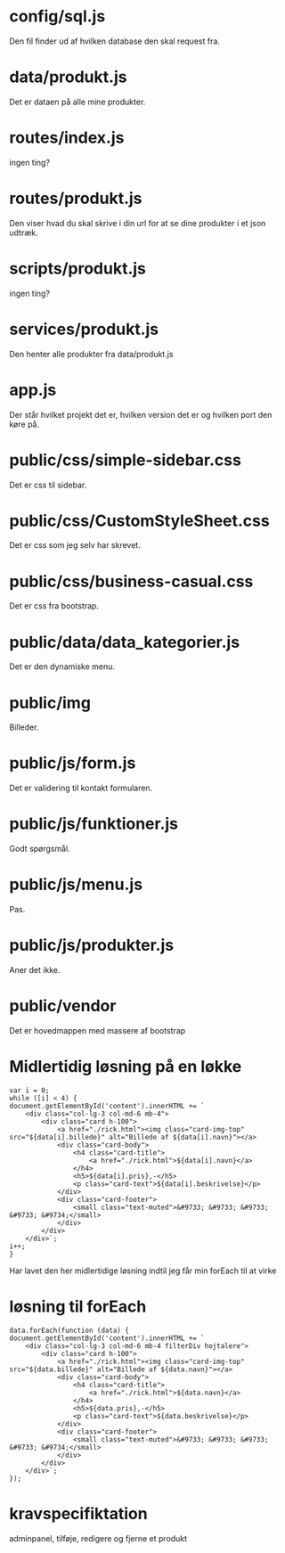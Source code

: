 # config/sql.js

Den fil finder ud af hvilken database den skal request fra.

# data/produkt.js

Det er dataen på alle mine produkter.

# routes/index.js

ingen ting?

# routes/produkt.js

Den viser hvad du skal skrive i din url for at se dine produkter i et json udtræk.

# scripts/produkt.js

ingen ting?

# services/produkt.js

Den henter alle produkter fra data/produkt.js

# app.js

Der står hvilket projekt det er, hvilken version det er og hvilken port den køre på.

# public/css/simple-sidebar.css

Det er css til sidebar.

# public/css/CustomStyleSheet.css

Det er css som jeg selv har skrevet.

# public/css/business-casual.css

Det er css fra bootstrap.

# public/data/data_kategorier.js

Det er den dynamiske menu.

# public/img

Billeder.

# public/js/form.js

Det er validering til kontakt formularen.

# public/js/funktioner.js

Godt spørgsmål.

# public/js/menu.js

Pas.

# public/js/produkter.js

Aner det ikke.

# public/vendor

Det er hovedmappen med massere af bootstrap

# Midlertidig løsning på en løkke

```
var i = 0;
while ([i] < 4) {
document.getElementById('content').innerHTML += `
    <div class="col-lg-3 col-md-6 mb-4">
        <div class="card h-100">
            <a href="./rick.html"><img class="card-img-top" src="${data[i].billede}" alt="Billede af ${data[i].navn}"></a>
            <div class="card-body">
                <h4 class="card-title">
                    <a href="./rick.html">${data[i].navn}</a>
                </h4>
                <h5>${data[i].pris},-</h5>
                <p class="card-text">${data[i].beskrivelse}</p>
            </div>
            <div class="card-footer">
                <small class="text-muted">&#9733; &#9733; &#9733; &#9733; &#9734;</small>
            </div>
        </div>
    </div>`;
i++;
}
```
Har lavet den her midlertidige løsning indtil jeg får min forEach til at virke

# løsning til forEach
```
data.forEach(function (data) {
document.getElementById('content').innerHTML += `
    <div class="col-lg-3 col-md-6 mb-4 filterDiv hojtalere">
        <div class="card h-100">
            <a href="./rick.html"><img class="card-img-top" src="${data.billede}" alt="Billede af ${data.navn}"></a>
            <div class="card-body">
                <h4 class="card-title">
                    <a href="./rick.html">${data.navn}</a>
                </h4>
                <h5>${data.pris},-</h5>
                <p class="card-text">${data.beskrivelse}</p>
            </div>
            <div class="card-footer">
                <small class="text-muted">&#9733; &#9733; &#9733; &#9733; &#9734;</small>
            </div>
        </div>
    </div>`;
});
```

# kravspecifiktation
adminpanel, tilføje, redigere og fjerne et produkt